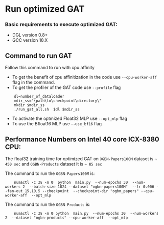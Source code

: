 
# Run optimized GAT

### Basic requirements to execute optimized GAT:

- DGL version 0.8+
- GCC version 10.X



## Command to run GAT

Follow this command to run with cpu affinity
 - To get the benefit of cpu affinitization in the code use `--cpu-worker-aff` flag in the command.
 - To get the profiler of the GAT code use `--profile` flag

```
    dl=number_of_dataloader
    mdir_ss="\path\to\checkpoint\directory\"
    mkdir $mdir_ss
    ./run_gat_all.sh  $dl $mdir_ss
``` 

- To activate the optmized Float32 MLP use `--opt_mlp` flag 
- To use the Bfloat16 MLP use `--use_bf16` flag



## Performance Numbers on Intel 40 core ICX-8380 CPU:

 The float32 training time for optimized GAT on `OGBN-Papers100M` dataset is `~ 450 sec` and `OGBN-Products` dataset it is `~ 85 sec` 

 The command to run the `OGBN-Papers100M` is:

 ```
     numactl -C 38 -m 0  python  main.py  --num-epochs 30  --num-workers 2  --batch-size 1024 --dataset "ogbn-papers100M"  --lr 0.006 --fan-out 15,10,5 --checkpoint  --checkpoint-dir "ogbn_papers" --cpu-worker-aff  --opt_mlp
 ```

The command to run the `OGBN-Products` is:

 ```
     numactl -C 38 -m 0 python  main.py  --num-epochs 30  --num-workers 2  --dataset "ogbn-products" --cpu-worker-aff  --opt_mlp
 ``` 



